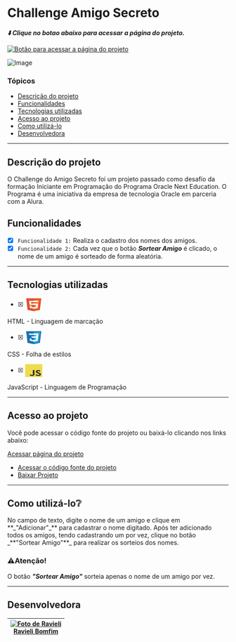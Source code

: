# Challenge Amigo Secreto

_**⬇️ Clique no botao abaixo para acessar a página do projeto.**_

<a href="https://ravybomfim.github.io/Challenge-Amigo-Secreto/">
  <img src="https://github.com/user-attachments/assets/e68d7802-7123-4a7c-a063-f8c227e54f87" alt="Botão para acessar a página do projeto">
<a/>
  
![Image](https://github.com/user-attachments/assets/588fb746-f6ef-4b63-86be-073ab9c9e4f7)

### Tópicos

* [Descrição do projeto](#descrição-do-projeto) 
* [Funcionalidades](#funcionalidades)
* [Tecnologias utilizadas](#tecnologias-utilizadas)
* [Acesso ao projeto](#acesso-ao-projeto)
* [Como utilizá-lo](#como-utilizar)
* [Desenvolvedora](#desenvolvedora)

<hr>


<h2 id="descrição-do-projeto">Descrição do projeto</h2>

O Challenge do Amigo Secreto foi um projeto passado como desafio da formação Iniciante em Programação do Programa Oracle Next Education. O Programa é uma iniciativa da empresa de tecnologia Oracle em parceria com a Alura. 


<h2 id="funcionalidades">Funcionalidades</h2>

- [x] `Funcionalidade 1:` Realiza o cadastro dos nomes dos amigos.
- [x] `Funcionalidade 2:` Cada vez que o botão **_Sortear Amigo_** é clicado, o nome de um amigo é sorteado de forma aleatória.

<hr>


<h2 id="tecnologias-utilizadas">Tecnologias utilizadas</h2> 

- [x] <img align="center" alt="HTML" height="30" width="40" src="https://raw.githubusercontent.com/devicons/devicon/master/icons/html5/html5-original.svg">
HTML - Linguagem de marcação

- [x] <img align="center" alt="CSS" height="30" width="40" src="https://raw.githubusercontent.com/devicons/devicon/master/icons/css3/css3-original.svg">
CSS - Folha de estilos

- [x] <img align="center" alt="JavaScript" height="30" width="40" src="https://raw.githubusercontent.com/devicons/devicon/master/icons/javascript/javascript-original.svg"> 
JavaScript - Linguagem de Programação

<hr>


<h2 id="acesso-ao-projeto">Acesso ao projeto</h2>

<p>Você pode acessar o código fonte do projeto ou baixá-lo clicando nos links abaixo:<a/> <br>

<a href="https://ravybomfim.github.io/Challenge-Amigo-Secreto/">Acessar página do projeto<a/> <br>
- <a href="https://github.com/RavyBomfim/Challenge-Amigo-Secreto">Acessar o código fonte do projeto<a/> <br>
- <a href="https://github.com/RavyBomfim/Challenge-Amigo-Secreto/archive/refs/heads/main.zip">Baixar Projeto<a/>

<hr>


<h2 id="como-utilizar">Como utilizá-lo❔</h2>

<p>No campo de texto, digite o nome de um amigo e clique em **_"Adicionar"_** para cadastrar o nome digitado.
Após ter adicionado todos os amigos, tendo cadastrando um por vez, clique no botão _**"Sortear Amigo"**_ para realizar os sorteios dos nomes.</p>

<h3> ⚠️Atenção!</h3>

O botão _**"Sortear Amigo"**_ sorteia apenas o nome de um amigo por vez.

<hr>

<h2 id="desenvolvedora">Desenvolvedora</h2>

| <a href="https://github.com/RavyBomfim"> <img alt="Foto de Ravieli" src="https://github.com/user-attachments/assets/6af616cd-dd7b-4a27-b5d3-a8f251b37ade" width=110> <br> Ravieli Bomfim <a/> |
--- |
